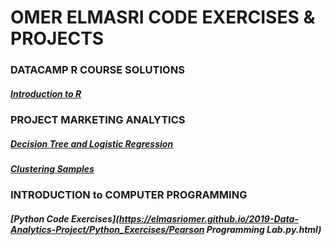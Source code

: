# OMER ELMASRI CODE EXERCISES & PROJECTS

### DATACAMP R COURSE SOLUTIONS
##### [Introduction to R](https://elmasriomer.github.io/2019-Data-Analytics-Project/Datacamp%20Course%20Solutions/Introduction_to_R.html)

### PROJECT MARKETING ANALYTICS
##### [Decision Tree and Logistic Regression](https://elmasriomer.github.io/2019-Data-Analytics-Project/ProjectMA_BugsBunny.html) 
##### [Clustering Samples](https://elmasriomer.github.io/2019-Data-Analytics-Project/clustering_samples/ProjectMA_BugsBunny.html)

### INTRODUCTION to COMPUTER PROGRAMMING
##### [Python Code Exercises](https://elmasriomer.github.io/2019-Data-Analytics-Project/Python_Exercises/Pearson Programming Lab.py.html) 
